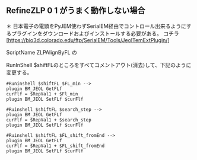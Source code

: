 ## RefineZLP 0 1 がうまく動作しない場合

＊ 日本電子の電顕をPyJEM使わずSerialEM経由でコントロール出来るようにするプラグインをダウンロードおよびインストールする必要がある。
コチラ [https://bio3d.colorado.edu/ftp/SerialEM/Tools/JeolTemExtPlugin/]


ScriptName ZLPAlignByFL
の

RunInShell $shiftFLのところをすべてコメントアウト(消去)して、下記のように変更する。
```
#Runinshell $shiftFL $FL_min -->
plugin BM_JEOL GetFLf
curFlf = $RepVal1 + $Fl_min
plugin BM_JEOL SetFLf $curFlf

#Ruinshell $shiftFL $search_step -->
plugin BM_JEOL GetFLf
curFlf = $RepVal1 + $search_step
plugin BM_JEOL SetFLf $curFlf

#Ruinshell $shiftFL $FL_shift_fromEnd -->
plugin BM_JEOL GetFLf
curFlf = $RepVal1 + $FL_shift_fromEnd
plugin BM_JEOL SetFLf $curFlf
```

